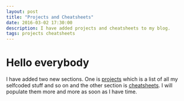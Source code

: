 ```yaml
---
layout: post
title: "Projects and Cheatsheets"
date: 2016-03-02 17:30:00
description: I have added projects and cheatsheets to my blog.
tags: projects cheatsheets
---
```


# Hello everybody

I have added two new sections. One is <a href='{{site.baseurl}}/projects'>projects</a> which is a list of all my selfcoded stuff and so on and the other section
is <a href='{{site.baseurl}}/cheatsheets'>cheatsheets</a>.
I will populate them more and more as soon as I have time.
